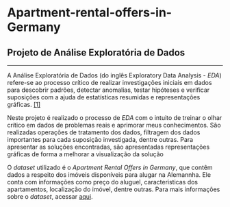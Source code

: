 # Apartment-rental-offers-in-Germany

## Projeto de Análise Exploratória de Dados

---

A Análise Exploratória de Dados (do inglês Exploratory Data Analysis - *EDA*) refere-se ao processo crítico de realizar investigações iniciais em dados para descobrir padrões, detectar anomalias, testar hipóteses e verificar suposições com a ajuda de estatísticas resumidas e representações gráficas. [[1]](https://towardsdatascience.com/exploratory-data-analysis-8fc1cb20fd15)


Neste projeto é realizado o processo de *EDA* com o intuito de treinar o olhar crítico em dados de problemas reais e aprimorar meus conhecimentos. São realizadas operações de tratamento dos dados, filtragem dos dados importantes para cada suposição investigada, dentre outras. Para apresentar as soluções encontradas, são apresentadas representações gráficas de forma a melhorar a visualização da solução

O *dataset* utilizado é o *Apartment Rental Offers in Germany*, que contêm dados a respeito dos imóveis disponíveis para alugar na Alemannha. Ele conta com informações como preço do aluguel, caracteristicas dos apartamentos, localização do imóvel, dentre outras. Para mais informações sobre o *dataset*, acessar [aqui](https://www.kaggle.com/corrieaar/apartment-rental-offers-in-germany).
